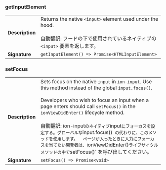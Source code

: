 

### getInputElement

| | |
| --- | --- |
| **Description** | Returns the native `<input>` element used under the hood.<br /><br />自動翻訳: フードの下で使用されているネイティブの `<input>` 要素を返します。 |
| **Signature** | `getInputElement() => Promise<HTMLInputElement>` |


### setFocus

| | |
| --- | --- |
| **Description** | Sets focus on the native `input` in `ion-input`. Use this method instead of the global `input.focus()`.<br /><br />Developers who wish to focus an input when a page enters should call `setFocus()` in the `ionViewDidEnter()` lifecycle method.<br /><br />自動翻訳: ion-input` のネイティブ `input` にフォーカスを設定する。グローバルな `input.focus()` の代わりに、このメソッドを使用します。  ページが入ったときに入力にフォーカスを当てたい開発者は、`ionViewDidEnter()` ライフサイクルメソッドの中で `setFocus()` を呼び出してください。 |
| **Signature** | `setFocus() => Promise<void>` |



